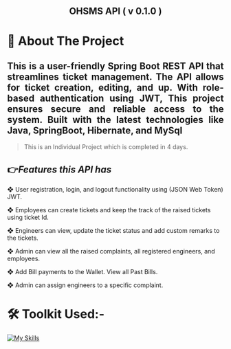 <div><h2 align="center">OHSMS API ( v 0.1.0 )</h2>
<h1>🔖 About The Project </h1>
<h2 align="justify">This is a user-friendly Spring Boot REST API that streamlines ticket management. The API allows for ticket creation, editing, and up. With role-based authentication using JWT, This project ensures secure and reliable access to the system. Built with the latest technologies like Java, SpringBoot, Hibernate, and MySql</h2>

>This is an Individual Project which is completed in 4 days.

<h2>👉<i>Features this API has</i></h2>

❖ User registration, login, and logout functionality using (JSON Web Token) JWT.

❖ Employees can create tickets and keep the track of the raised tickets using ticket Id.

❖ Engineers can view, update the ticket status and add custom remarks to the tickets.

❖ Admin can view all the raised complaints, all registered engineers, and employees.

❖ Add Bill payments to the Wallet. View all Past Bills.

❖ Admin can assign engineers to a specific complaint.

</div>

<h1>🛠 Toolkit Used:- </h1>
 
<div>

 [![My Skills](https://skills.thijs.gg/icons?i=java,spring,hibernate,maven,mysql,git)](https://skills.thijs.gg)

</div>
